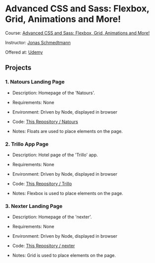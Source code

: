 # Advanced CSS and Sass: Flexbox, Grid, Animations and More!

Course: [Advanced CSS and Sass: Flexbox, Grid, Animations and More!](https://www.udemy.com/course/advanced-css-and-sass/)

Instructor: [Jonas Schmedtmann](https://www.udemy.com/user/jonasschmedtmann/)

Offered at: [Udemy](https://www.udemy.com/)

## Projects

### 1. Natours Landing Page

- Description: Homepage of the 'Natours'.

- Requirements: None

- Environment: Driven by Node, displayed in browser

- Code: [This Repository / Natours](./Natours)

- Notes: Floats are used to place elements on the page.

### 2. Trillo App Page

- Description: Hotel page of the 'Trillo' app.

- Requirements: None

- Environment: Driven by Node, displayed in browser

- Code: [This Repository / Trillo](./Trillo)

- Notes: Flexbox is used to place elements on the page.

### 3. Nexter Landing Page

- Description: Homepage of the 'nexter'.

- Requirements: None

- Environment: Driven by Node, displayed in browser

- Code: [This Repository / nexter](./nexter)

- Notes: Grid is used to place elements on the page.
